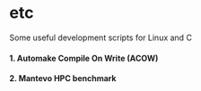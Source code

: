 # etc
Some useful development scripts for Linux and C
#### 1. Automake Compile On Write (ACOW)
#### 2. Mantevo HPC benchmark

